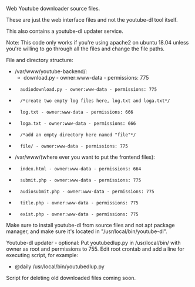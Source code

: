 Web Youtube downloader source files. 

These are just the web interface files and not the youtube-dl tool itself.

This also contains a youtube-dl updater service.

Note: This code only works if you're using apache2 on ubuntu 18.04 unless you're willing to go through all the files and change the file paths.

File and directory structure: 
-   /var/www/youtube-backend/: 
    -   download.py - owner:www-data - permissions: 775
-       audiodownload.py - owner:www-data - permissions: 775
-       /*create two empty log files here, log.txt and loga.txt*/
-       log.txt - owner:www-data - permissions: 666
-       loga.txt - owner:www-data - permissions: 666
-       /*add an empty directory here named "file"*/
-       file/ - owner:www-data - permissions: 775
-   /var/www/(where ever you want to put the frontend files):
-       index.html - owner:www-data - permissions: 664
-       submit.php - owner:www-data - permissions: 775
-       audiosubmit.php - owner:www-data - permissions: 775
-       title.php - owner:www-data - permissions: 775
-       exist.php - owner:www-data - permissions: 775
        
Make sure to install youtube-dl from source files and not apt package manager, and make sure it's located in "/usr/local/bin/youtube-dl".

Youtube-dl updater - optional:
Put youtubedlup.py in /usr/local/bin/ with owner as root and permissions to 755.
Edit root crontab and add a line for executing script, for example:
-   @daily /usr/local/bin/youtubedlup.py
    
Script for deleting old downloaded files coming soon.
